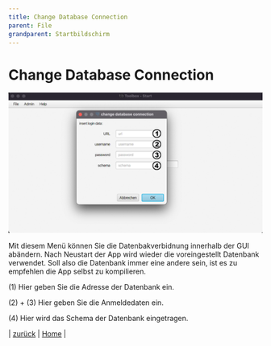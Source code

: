 ```yaml
---
title: Change Database Connection
parent: File
grandparent: Startbildschirm
---
```

# Change Database Connection

![Home-change-database](resources/change-database.png)

Mit diesem Menü können Sie die Datenbakverbidnung innerhalb der GUI abändern. Nach Neustart der App wird wieder die voreingestellt Datenbank verwendet.
Soll also die Datenbank immer eine andere sein, ist es zu empfehlen die App selbst zu kompilieren.

(1) Hier geben Sie die Adresse der Datenbank ein.

(2) + (3) Hier geben Sie die Anmeldedaten ein.

(4) Hier wird das Schema der Datenbank eingetragen.

| [zurück](index.md) | [Home](../../index.md) |
